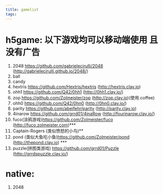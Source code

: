 ```yaml
---
title: gamelist
tags:
---
```

# h5game: 以下游戏均可以移动端使用 且没有广告
1. 2048  https://github.com/gabrielecirulli/2048 (http://gabrielecirulli.github.io/2048/)
2. ball
3. candy
4. hextris   https://github.com/Hextris/hextris (http://hextris.clay.io)
5. ohh1 https://github.com/Q42/0hh1 (http://0hh1.clay.io/)
6. zop https://github.com/Zolmeister/zop (http://zop.clay.io)(使用.coffee)
7. ohh0 https://github.com/Q42/0hn0 (http://0hn0.clay.io/)
8. parity https://github.com/abejfehr/parity (http://parity.clay.io)
9. 4inarow  https://github.com/grrd01/4inaRow (http://fourinarow.clay.io/)
10. fuco(涂鸦游戏)https://github.com/Zolmeister/fuco (http://fuco.zolmeister.com)***
11. Captain-Rogers (类似愤怒的小鸟)**
12. pond (类似大鱼吃小鱼)https://github.com/Zolmeister/pond (http://thepond.clay.io) ***
13. puzzle(拼图类游戏) https://github.com/grrd01/Puzzle (http://grrdspuzzle.clay.io/)
<!-- 13.battlesShips(https://github.com/daleharvey/battleships (http://daleharvey.github.io/battleships)) 没玩明白是什么游戏 -->


# native:
1. 2048
